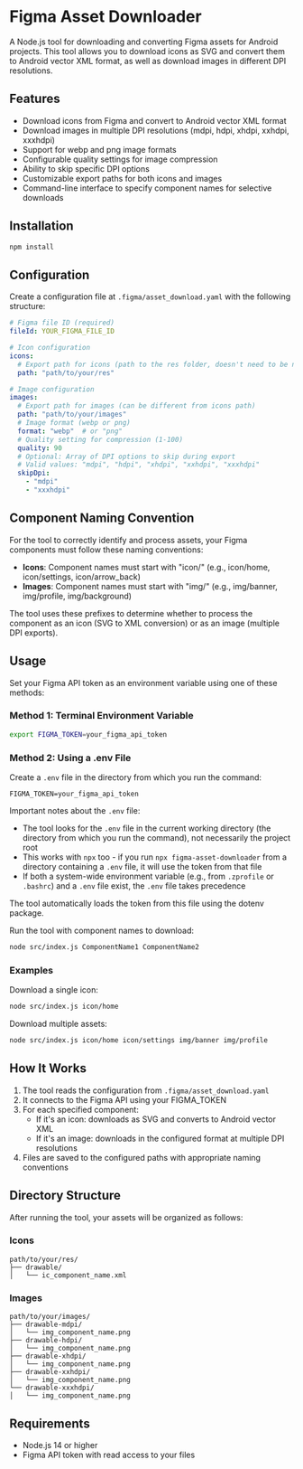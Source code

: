 # Figma Asset Downloader

A Node.js tool for downloading and converting Figma assets for Android projects. This tool allows you to download icons as SVG and convert them to Android vector XML format, as well as download images in different DPI resolutions.

## Features

- Download icons from Figma and convert to Android vector XML format
- Download images in multiple DPI resolutions (mdpi, hdpi, xhdpi, xxhdpi, xxxhdpi)
- Support for webp and png image formats
- Configurable quality settings for image compression
- Ability to skip specific DPI options
- Customizable export paths for both icons and images
- Command-line interface to specify component names for selective downloads

## Installation

```bash
npm install
```

## Configuration

Create a configuration file at `.figma/asset_download.yaml` with the following structure:

```yaml
# Figma file ID (required)
fileId: YOUR_FIGMA_FILE_ID

# Icon configuration
icons:
  # Export path for icons (path to the res folder, doesn't need to be named "res")
  path: "path/to/your/res"

# Image configuration
images:
  # Export path for images (can be different from icons path)
  path: "path/to/your/images"
  # Image format (webp or png)
  format: "webp"  # or "png"
  # Quality setting for compression (1-100)
  quality: 90
  # Optional: Array of DPI options to skip during export
  # Valid values: "mdpi", "hdpi", "xhdpi", "xxhdpi", "xxxhdpi"
  skipDpi:
    - "mdpi"
    - "xxxhdpi"
```

## Component Naming Convention

For the tool to correctly identify and process assets, your Figma components must follow these naming conventions:

- **Icons**: Component names must start with "icon/" (e.g., icon/home, icon/settings, icon/arrow_back)
- **Images**: Component names must start with "img/" (e.g., img/banner, img/profile, img/background)

The tool uses these prefixes to determine whether to process the component as an icon (SVG to XML conversion) or as an image (multiple DPI exports).

## Usage

Set your Figma API token as an environment variable using one of these methods:

### Method 1: Terminal Environment Variable

```bash
export FIGMA_TOKEN=your_figma_api_token
```

### Method 2: Using a .env File

Create a `.env` file in the directory from which you run the command:

```
FIGMA_TOKEN=your_figma_api_token
```

Important notes about the `.env` file:

- The tool looks for the `.env` file in the current working directory (the directory from which you run the command), not necessarily the project root
- This works with `npx` too - if you run `npx figma-asset-downloader` from a directory containing a `.env` file, it will use the token from that file
- If both a system-wide environment variable (e.g., from `.zprofile` or `.bashrc`) and a `.env` file exist, the `.env` file takes precedence

The tool automatically loads the token from this file using the dotenv package.

Run the tool with component names to download:

```bash
node src/index.js ComponentName1 ComponentName2
```

### Examples

Download a single icon:

```bash
node src/index.js icon/home
```

Download multiple assets:

```bash
node src/index.js icon/home icon/settings img/banner img/profile
```

## How It Works

1. The tool reads the configuration from `.figma/asset_download.yaml`
2. It connects to the Figma API using your FIGMA_TOKEN
3. For each specified component:
   - If it's an icon: downloads as SVG and converts to Android vector XML
   - If it's an image: downloads in the configured format at multiple DPI resolutions
4. Files are saved to the configured paths with appropriate naming conventions

## Directory Structure

After running the tool, your assets will be organized as follows:

### Icons
```
path/to/your/res/
├── drawable/
│   └── ic_component_name.xml
```

### Images
```
path/to/your/images/
├── drawable-mdpi/
│   └── img_component_name.png
├── drawable-hdpi/
│   └── img_component_name.png
├── drawable-xhdpi/
│   └── img_component_name.png
├── drawable-xxhdpi/
│   └── img_component_name.png
└── drawable-xxxhdpi/
│   └── img_component_name.png
```

## Requirements

- Node.js 14 or higher
- Figma API token with read access to your files
